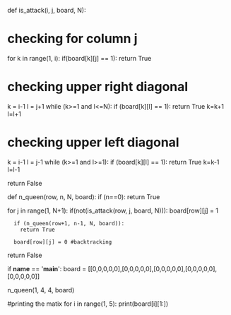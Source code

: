 def is_attack(i, j, board, N):
  # checking for column j
  for k in range(1, i):
    if(board[k][j] == 1):
      return True

  # checking upper right diagonal
  k = i-1
  l = j+1
  while (k>=1 and l<=N):
    if (board[k][l] == 1):
      return True
    k=k+1
    l=l+1

  # checking upper left diagonal
  k = i-1
  l = j-1
  while (k>=1 and l>=1):
    if (board[k][l] == 1):
      return True
    k=k-1
    l=l-1

  return False

def n_queen(row, n, N, board):
  if (n==0):
    return True

  for j in range(1, N+1):
    if(not(is_attack(row, j, board, N))):
      board[row][j] = 1

      if (n_queen(row+1, n-1, N, board)):
        return True

      board[row][j] = 0 #backtracking
  return False

if __name__ == '__main__':
  board = [[0,0,0,0,0],[0,0,0,0,0],[0,0,0,0,0],[0,0,0,0,0],[0,0,0,0,0]]

  n_queen(1, 4, 4, board)

  #printing the matix
  for i in range(1, 5):
      print(board[i][1:])
